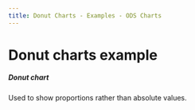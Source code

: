 ```yaml
---
title: Donut Charts - Examples - ODS Charts
---
```


<div class="title-bar">
  <div class="container-xxl">
    <h1 class="display-1">Donut charts example</h1>
  </div>
</div>
<div class="container d-flex flex-nowrap pt-3">
  <div class="card w-100">
    <div class="card-body">
      <h5 class="card-title">Donut chart</h5>
      <p class="card-text">Used to show proportions rather than absolute values.</p>
      <div id="donutChart"></div>
      <script>
        window.addEventListener('DOMContentLoaded', () => {
          window.generateDonutChart('donutChart');
        });
      </script>
    </div>
  </div>
</div>
